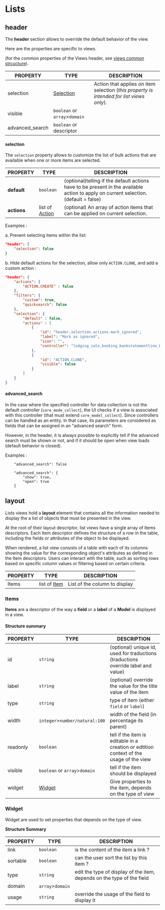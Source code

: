# Lists

## header

The **header** section allows to override the default behavior of the view.

Here are the properties are specific to views.

(for the common properties of the Views header, see [views common strcucture](./common-structure)).

| **PROPERTY** | **TYPE** | **DESCRIPTION**                                              |
| ------------ | ---- | ------------------------------------------------------------ |
| selection | [Selection](#selection) | Action that applies on item selection (*this property is intended for list views only*). |
| visible      | `boolean` or `array`>`domain`                  | |
| advanced_search | `boolean` or descriptor |  |




#### selection
The `selection` property allows to customize the list of bulk actions that are available when one or more items are selected.

| **PROPERTY** | **TYPE** |**DESCRIPTION**                                              |
| ------------ | ------------------------------------------------------------ | ----- |
| **default**  | `boolean` | (optional)telling if the default actions have to be present in the available action to apply on current selection. (default = false) |
| **actions**  | list of [Action](#action) |(optional) An array of action items that can be applied on current selection. |


Examples :

a. Prevent selecting items within the list:

```json
"header": {
    "selection": false
}
```

b. Hide default actions for the selection, allow only `ACTION.CLONE`, and add a custom action :

```json
"header": {
    "actions": {
        "ACTION.CREATE" : false
    },
    "filters": {
        "custom": true,
        "quicksearch": false
    },
    "selection": {
        "default" : false,
        "actions" : [
            {
                "id": "header.selection.actions.mark_ignored",
                "label": "Mark as ignored",
                "icon": "",
                "controller": "lodging_sale_booking_bankstatementline_bulk-ignore"
            },
            {
                "id": "ACTION.CLONE",
                "visible": false
            }
        ]
    }
}
```

#### advanced_search
In the case where the specified controller for data collection is not the default controller (`core_mode_collect`), the UI checks if a view is associated with this controller (that must extend `core_model_collect`). Since controllers can be handled as an entity. In that case, its parameters are considered as fields that can be assigned in an "advanced search" form.

However, in the header, it is always possible to explicitly tell if the advanced search must be shown or not, and if it should be open when view loads (default behavior is closed).

Examples : 
```
    "advanced_search": false
```

```
    "advanced_search": {
        "show": true,
        "open": true
    }
```




## layout 
Lists views hold a **layout**  element that contains all the information needed to display the a list of objects that must be presented  in the view.

At the root of their layout descriptor, list views have a single array of Items descriptors. Each Item descriptor defines the structure of a row in the table, including the fields or attributes of the object to be displayed.

When rendered, a list view consists of a table with each of its columns showing the value for the corresponding object's attributes as defined in the Item descriptors. Users can interact with the table, such as sorting rows based on specific column values or filtering based on certain criteria.

| **PROPERTY** | **TYPE** |**DESCRIPTION**                                              |
| ------------ | ------------------------------------------------------------ | ----- |
| Items | list of [Item](#item) | List of the column to display |



### Items


**Items** are a descriptor of the way a **field** or a **label** of a **Model** is displayed in a view.

#### Structure summary

| **PROPERTY** | **TYPE** |**DESCRIPTION**                                              |
| ------------ | ------------------------------------------------------------ | ----- |
| id | `string` | (optional) unique id, used for traductions (traductions override label and value) |
| label | `string` | (optional) override the value for the title value of the item |
| type | `string` | type of item (either `field` or `label`) |
| width |  `integer`>`number/natural:100`| width of the field (in percentage its parent) |
| readonly | `boolean` | tell if the item is editable in a creation or edtition context of the usage of the view |
| visible | `boolean` or `array`>`domain` | tell if the item should be displayed |
| widget | [Widget](#widget) | Give properties to the item, depends on the type of view |



### Widget

Widget are used to set properties that depends on the type of view.

**Structure Summary**



| **PROPERTY** | **TYPE** |**DESCRIPTION**                                              |
| ------------ | ------------------------------------------------------------ | ----- |
| link | `boolean` | is the content of the item a link ? |
| sortable | `boolean`| can the user sort the list by this item ? |
| type | `string` | edit the type of display of the item, depends on the type of the field |
| domain | `array`>`domain` | |
| usage | `string` | override the usage of the field to display it|




